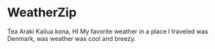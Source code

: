 # WeatherZip

Tea Araki
Kailua kona, HI
My favorite weather in a place I traveled was Denmark, was weather was cool and breezy.
